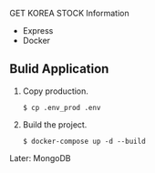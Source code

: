GET KOREA STOCK Information

- Express
- Docker

## Bulid Application
1. Copy production.
    ```code
    $ cp .env_prod .env
    ```

2. Build the project.
    ```code
    $ docker-compose up -d --build
    ```

Later: MongoDB
